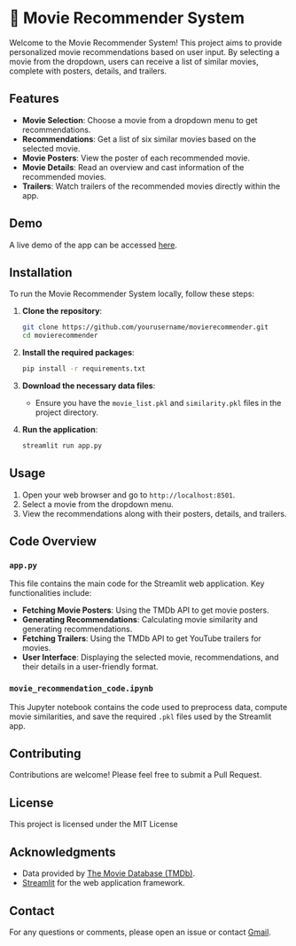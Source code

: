 # 🍿 Movie Recommender System

Welcome to the Movie Recommender System! This project aims to provide personalized movie recommendations based on user input. By selecting a movie from the dropdown, users can receive a list of similar movies, complete with posters, details, and trailers.

## Features

- **Movie Selection**: Choose a movie from a dropdown menu to get recommendations.
- **Recommendations**: Get a list of six similar movies based on the selected movie.
- **Movie Posters**: View the poster of each recommended movie.
- **Movie Details**: Read an overview and cast information of the recommended movies.
- **Trailers**: Watch trailers of the recommended movies directly within the app.

## Demo

A live demo of the app can be accessed [here](#).

## Installation

To run the Movie Recommender System locally, follow these steps:

1. **Clone the repository**:
    ```sh
    git clone https://github.com/yourusername/movierecommender.git
    cd movierecommender
    ```

2. **Install the required packages**:
    ```sh
    pip install -r requirements.txt
    ```

3. **Download the necessary data files**:
    - Ensure you have the `movie_list.pkl` and `similarity.pkl` files in the project directory.

4. **Run the application**:
    ```sh
    streamlit run app.py
    ```

## Usage

1. Open your web browser and go to `http://localhost:8501`.
2. Select a movie from the dropdown menu.
3. View the recommendations along with their posters, details, and trailers.

## Code Overview

### `app.py`

This file contains the main code for the Streamlit web application. Key functionalities include:

- **Fetching Movie Posters**: Using the TMDb API to get movie posters.
- **Generating Recommendations**: Calculating movie similarity and generating recommendations.
- **Fetching Trailers**: Using the TMDb API to get YouTube trailers for movies.
- **User Interface**: Displaying the selected movie, recommendations, and their details in a user-friendly format.

### `movie_recommendation_code.ipynb`

This Jupyter notebook contains the code used to preprocess data, compute movie similarities, and save the required `.pkl` files used by the Streamlit app.

## Contributing

Contributions are welcome! Please feel free to submit a Pull Request.

## License

This project is licensed under the MIT License

## Acknowledgments

- Data provided by [The Movie Database (TMDb)](https://www.themoviedb.org/).
- [Streamlit](https://streamlit.io/) for the web application framework.

## Contact

For any questions or comments, please open an issue or contact [Gmail](mailto:sadanalasaiganesh54@gmail.com).
